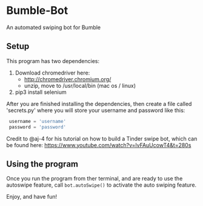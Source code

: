 # Bumble-Bot

An automated swiping bot for Bumble

## Setup
This program has two dependencies:

1. Download chromedriver here:
    - http://chromedriver.chromium.org/
    - unzip, move to /usr/local/bin (mac os / linux)
2. pip3 install selenium

After you are finished installing the dependencies, then create a file called 'secrets.py' where you will store your username and password like this:

```python
 username = 'username'
 password = 'password'
```

Credit to @aj-4 for his tutorial on how to build a Tinder swipe bot, which can be found here:
https://www.youtube.com/watch?v=lvFAuUcowT4&t=280s

## Using the program

Once you run the program from ther terminal, and are ready to use the autoswipe feature, call `bot.autoSwipe()` to activate the auto swiping feature.

Enjoy, and have fun!
